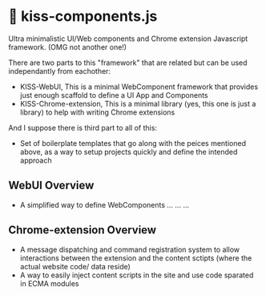 #  :kiss: kiss-components.js
Ultra minimalistic UI/Web components and Chrome extension Javascript framework. (OMG not another one!)

There are two parts to this "framework" that are related but can be used independantly from eachother:
- KISS-WebUI, This is a minimal WebComponent framework that provides just enough scaffold to define a UI App and Components
- KISS-Chrome-extension, This is a minimal library (yes, this one is just a library) to help with writing Chrome extensions

And I suppose there is third part to all of this:
- Set of boilerplate templates that go along with the peices mentioned above, as a way to setup projects quickly and define the intended approach

## WebUI Overview
- A simplified way to define WebComponents
...
...
...
  
## Chrome-extension Overview
- A message dispatching and command registration system to allow interactions between the extension and the content sctipts (where the actual website code/ data reside)
- A way to easily inject content scripts in the site and use code sparated in ECMA modules
